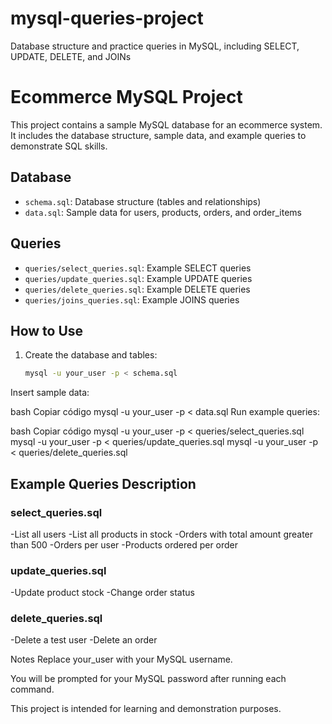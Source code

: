 # mysql-queries-project
Database structure and practice queries in MySQL, including SELECT, UPDATE, DELETE, and JOINs

# Ecommerce MySQL Project

This project contains a sample MySQL database for an ecommerce system. It includes the database structure, sample data, and example queries to demonstrate SQL skills.

## Database

- `schema.sql`: Database structure (tables and relationships)
- `data.sql`: Sample data for users, products, orders, and order_items

## Queries

- `queries/select_queries.sql`: Example SELECT queries
- `queries/update_queries.sql`: Example UPDATE queries
- `queries/delete_queries.sql`: Example DELETE queries
- `queries/joins_queries.sql`: Example JOINS queries

## How to Use

1. Create the database and tables:
   ```bash
   mysql -u your_user -p < schema.sql
Insert sample data:

bash
Copiar código
mysql -u your_user -p < data.sql
Run example queries:

bash
Copiar código
mysql -u your_user -p < queries/select_queries.sql
mysql -u your_user -p < queries/update_queries.sql
mysql -u your_user -p < queries/delete_queries.sql


## Example Queries Description
### select_queries.sql
-List all users
-List all products in stock
-Orders with total amount greater than 500
-Orders per user
-Products ordered per order

### update_queries.sql
-Update product stock
-Change order status

### delete_queries.sql
-Delete a test user
-Delete an order

Notes
Replace your_user with your MySQL username.

You will be prompted for your MySQL password after running each command.

This project is intended for learning and demonstration purposes.
